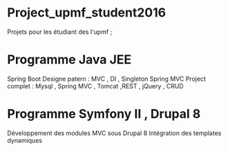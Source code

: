 # Project_upmf_student2016

Projets pour les étudiant des l'upmf ; 
# Programme Java JEE 
Spring Boot 
Designe patern : MVC , DI , Singleton 
Spring MVC 
Project complet : Mysql , Spring MVC , Tomcat ,REST , jQuery , CRUD 
# Programme Symfony II , Drupal 8 
  Développement des modules MVC sous Drupal 8 
  Intégration des templates dynamiques 

